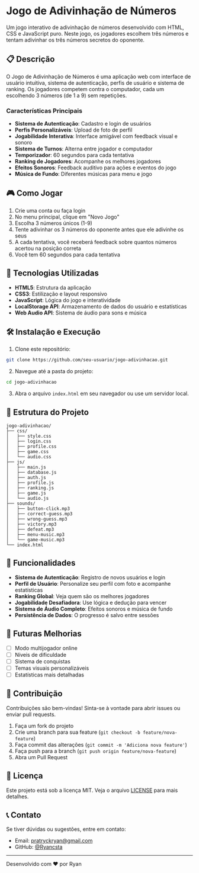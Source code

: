 # Jogo de Adivinhação de Números

Um jogo interativo de adivinhação de números desenvolvido com HTML, CSS e JavaScript puro. Neste jogo, os jogadores escolhem três números e tentam adivinhar os três números secretos do oponente.

## 📋 Descrição

O Jogo de Adivinhação de Números é uma aplicação web com interface de usuário intuitiva, sistema de autenticação, perfis de usuário e sistema de ranking. Os jogadores competem contra o computador, cada um escolhendo 3 números (de 1 a 9) sem repetições.

### Características Principais

- **Sistema de Autenticação**: Cadastro e login de usuários
- **Perfis Personalizáveis**: Upload de foto de perfil
- **Jogabilidade Interativa**: Interface amigável com feedback visual e sonoro
- **Sistema de Turnos**: Alterna entre jogador e computador
- **Temporizador**: 60 segundos para cada tentativa
- **Ranking de Jogadores**: Acompanhe os melhores jogadores
- **Efeitos Sonoros**: Feedback auditivo para ações e eventos do jogo
- **Música de Fundo**: Diferentes músicas para menu e jogo

## 🎮 Como Jogar

1. Crie uma conta ou faça login
2. No menu principal, clique em "Novo Jogo"
3. Escolha 3 números únicos (1-9)
4. Tente adivinhar os 3 números do oponente antes que ele adivinhe os seus
5. A cada tentativa, você receberá feedback sobre quantos números acertou na posição correta
6. Você tem 60 segundos para cada tentativa

## 🚀 Tecnologias Utilizadas

- **HTML5**: Estrutura da aplicação
- **CSS3**: Estilização e layout responsivo
- **JavaScript**: Lógica do jogo e interatividade
- **LocalStorage API**: Armazenamento de dados do usuário e estatísticas
- **Web Audio API**: Sistema de áudio para sons e música

## 🛠️ Instalação e Execução

1. Clone este repositório:
```bash
git clone https://github.com/seu-usuario/jogo-adivinhacao.git
```

2. Navegue até a pasta do projeto:
```bash
cd jogo-adivinhacao
```

3. Abra o arquivo `index.html` em seu navegador ou use um servidor local.

## 🔧 Estrutura do Projeto

```
jogo-adivinhacao/
├── css/
│   ├── style.css
│   ├── login.css
│   ├── profile.css
│   ├── game.css
│   └── audio.css
├── js/
│   ├── main.js
│   ├── database.js
│   ├── auth.js
│   ├── profile.js
│   ├── ranking.js
│   ├── game.js
│   └── audio.js
├── sounds/
│   ├── button-click.mp3
│   ├── correct-guess.mp3
│   ├── wrong-guess.mp3
│   ├── victory.mp3
│   ├── defeat.mp3
│   ├── menu-music.mp3
│   └── game-music.mp3
└── index.html
```

## 🎯 Funcionalidades

- **Sistema de Autenticação**: Registro de novos usuários e login
- **Perfil de Usuário**: Personalize seu perfil com foto e acompanhe estatísticas
- **Ranking Global**: Veja quem são os melhores jogadores
- **Jogabilidade Desafiadora**: Use lógica e dedução para vencer
- **Sistema de Áudio Completo**: Efeitos sonoros e música de fundo
- **Persistência de Dados**: O progresso é salvo entre sessões

## 📝 Futuras Melhorias

- [ ] Modo multijogador online
- [ ] Níveis de dificuldade
- [ ] Sistema de conquistas
- [ ] Temas visuais personalizáveis
- [ ] Estatísticas mais detalhadas

## 👥 Contribuição

Contribuições são bem-vindas! Sinta-se à vontade para abrir issues ou enviar pull requests.

1. Faça um fork do projeto
2. Crie uma branch para sua feature (`git checkout -b feature/nova-feature`)
3. Faça commit das alterações (`git commit -m 'Adiciona nova feature'`)
4. Faça push para a branch (`git push origin feature/nova-feature`)
5. Abra um Pull Request

## 📄 Licença

Este projeto está sob a licença MIT. Veja o arquivo [LICENSE](LICENSE) para mais detalhes.

## 📞 Contato

Se tiver dúvidas ou sugestões, entre em contato:

- Email: pratryckryan@gmail.com
- GitHub: [@Ryancsta](https://https://github.com/Ryancsta)

---

Desenvolvido com ❤️ por Ryan
